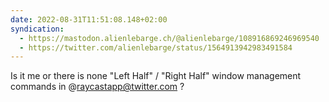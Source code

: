 ```yaml
---
date: 2022-08-31T11:51:08.148+02:00
syndication:
  - https://mastodon.alienlebarge.ch/@alienlebarge/108916869246969540
  - https://twitter.com/alienlebarge/status/1564913942983491584
---
```

Is it me or there is none "Left Half" / "Right Half" window management commands in @raycastapp@twitter.com ?
